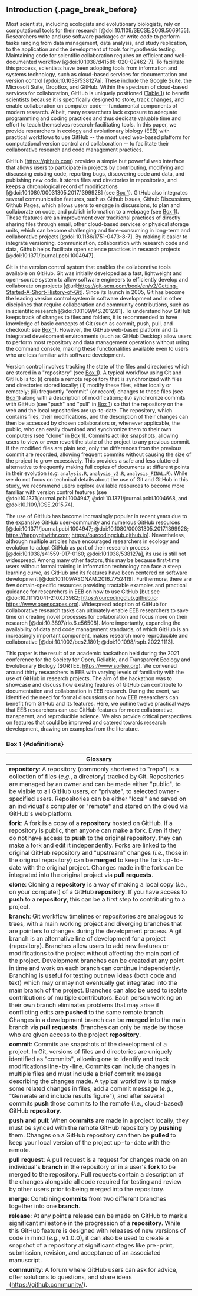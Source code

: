 ## Introduction {.page_break_before}

<!-- *Contributors to this section: PHPB* -->

Most scientists, including ecologists and evolutionary biologists, rely on computational tools for their research [@doi:10.1109/SECSE.2009.5069155].
Researchers write and use software packages or write code to perform tasks ranging from data management, data analysis, and study replication, to the application and the development of tools for hypothesis testing.
Maintaining code for scientific collaboration requires an efficient and well-documented workflow [@doi:10.1038/d41586-020-02462-7].
To facilitate this process, scientists have been adopting tools from information and systems technology, such as cloud-based services for documentation and version control [@doi:10.1038/538127a].
These include the Google Suite, the Microsoft Suite, DropBox, and GitHub.
Within the spectrum of cloud-based services for collaboration, GitHub is uniquely positioned ([Table 1](#tbl:compare)) to benefit scientists because it is specifically designed to store, track changes, and enable collaboration on computer code---fundamental components of modern research.
Albeit, many researchers lack exposure to adequate programming and coding practices and thus dedicate valuable time and effort to teach themselves research-facilitating tools.
In this paper, we provide researchers in ecology and evolutionary biology (EEB) with practical workflows to use GitHub -- the most used web-based platform for computational version control and collaboration -- to facilitate their collaborative research and code management practices.

<!-- *Contributors to this section: RCO, SSHS, PHPB, KH* -->

GitHub (<https://github.com>) provides a simple but powerful web interface that allows users to participate in projects by contributing, modifying and discussing existing code, reporting bugs, discovering code and data, and publishing new code.
It stores files and directories in repositories, and keeps a chronological record of modifications [@doi:10.1080/00031305.2017.1399928] (see [Box 1](#definitions)).
GitHub also integrates several communication features, such as Github Issues, Github Discussions, Github Pages, which allows users to engage in discussions, to plan and collaborate on code, and publish information to a webpage (see [Box 1](#definitions)).
These features are an improvement over traditional practices of directly sharing files through email, other cloud-based services or physical storage units, which can become challenging and time-consuming in long-term and collaborative projects [@doi:10.1186/1751-0473-8-7].
By making it easier to integrate versioning, communication, collaboration with research code and data, Github helps facilitate open science practices in research projects [@doi:10.1371/journal.pcbi.1004947].

Git is the version control system that enables the collaborative tools available on GitHub.
Git was initially developed as a fast, lightweight and open-source system to allow software engineers to efficiently develop and collaborate on projects [@url:https://git-scm.com/book/en/v2/Getting-Started-A-Short-History-of-Git]. 
Since its launch in 2005, Git has become the leading version control system in software development and in other disciplines that require collaboration and community contributions, such as in scientific research [@doi:10.1109/MS.2012.61].
To understand how GitHub keeps track of changes to files and folders, it is recommended to have knowledge of basic concepts of Git (such as commit, push, pull, and checkout; see [Box 1](#definitions)).
However, the GitHub web-based platform and its integrated development environments (such as GitHub Desktop) allow users to perform most repository and data management operations without using the command console, making these functionalities available even to users who are less familiar with software development.

Version control involves tracking the state of the files and directories which are stored in a "repository" (see [Box 1](#definitions)).
A typical workflow using Git and GitHub is to: (i) create a remote repository that is synchronized with files and directories stored locally; (ii) modify these files, either locally or remotely; (iii) frequently "commit" (or record) changes to these files (see [Box 1](#definitions)) along with a description of modifications; (iv) synchronize commits with GitHub (see "push" and "pull" in [Box 1](#definitions)) so that the repository on the web and the local repositories are up-to-date.
The repository, which contains files, their modifications, and the description of their changes can then be accessed by chosen collaborators or, whenever applicable, the public, who can easily download and synchronize them to their own computers (see "clone" in [Box 1](#definitions)).
Commits act like snapshots, allowing users to view or even revert the state of the project to any previous commit.
If the modified files are plain text, only the differences from the previous commit are recorded, allowing frequent commits without causing the size of the project to grow excessively.
This provides a safe and less cluttered alternative to frequently making full copies of documents at different points in their evolution (_e.g._ `analysis.R`, `analysis_v2.R`, `analysis_FINAL.R`).
While we do not focus on technical details about the use of Git and GitHub in this study, we recommend users explore available resources to become more familiar with version control features (see @doi:10.1371/journal.pcbi.1004947, @doi:10.1371/journal.pcbi.1004668, and @doi:10.1109/ICSE.2015.74).

<!-- *Contributors to this section: RCO, PHPB* -->
The use of GitHub has become increasingly popular in recent years due to the expansive GitHub user-community and numerous GitHub resources [@doi:10.1371/journal.pcbi.1004947; @doi:10.1080/00031305.2017.1399928; <https://happygitwithr.com>; <https://ourcodingclub.github.io>]. <!--# these citations don't render quite right -->
Nevertheless, although multiple articles have encouraged researchers in ecology and evolution to adopt GitHub as part of their research process [@doi:10.1038/s41559-017-0160; @doi:10.1038/538127a], its use is still not widespread.
Among many other factors, this may be because first-time users without formal training in information technology can face a steep learning curve, as GitHub and its features have been centered on software development [@doi:10.1109/ASONAM.2016.7752419].
Furthermore, there are few domain-specific resources providing tractable examples and practical guidance for researchers in EEB on how to use GitHub [but see @doi:10.1111/2041-210X.13982; <https://ourcodingclub.github.io>; <https://www.openscapes.org>].
Widespread adoption of GitHub for collaborative research tasks can ultimately enable EEB researchers to save time on creating novel processes for collaboration and focus more on their research [@doi:10.3897/rio.6.e56508].
More importantly, expanding the availability of data and code management standards, of which GitHub is an increasingly important component, makes research more reproducible and collaborative [@doi:10.1002/bes2.1801; @doi:10.1098/rspb.2022.1113].

<!-- *Contributors to this section: RCO, PHPB* -->
This paper is the result of an academic hackathon held during the 2021 conference for the Society for Open, Reliable, and Transparent Ecology and Evolutionary Biology (SORTEE, <https://www.sortee.org>).
We convened around thirty researchers in EEB with varying levels of familiarity with the use of GitHub in research projects.
The aim of the hackathon was to showcase and discuss how existing features of GitHub can contribute to documentation and collaboration in EEB research.
During the event, we identified the need for formal discussions on how EEB researchers can benefit from GitHub and its features.
Here, we outline twelve practical ways that EEB researchers can use GitHub features for more collaborative, transparent, and reproducible science.
We also provide critical perspectives on features that could be improved and catered towards research development, drawing on examples from the literature.

### Box 1 {#definitions}

<!-- Contributors to this section: ERS, Ali -->

| Glossary |
|------------------------------------------------------------------------|
| **repository**: A repository (commonly shortened to "repo") is a collection of files (_e.g._, a directory) tracked by Git. Repositories are managed by an owner and can be made either "public", to be visible to all GitHub users, or "private", to selected owner-specified users. Repositories can be either "local" and saved on an individual's computer or "remote" and stored on the cloud via GitHub's web platform. |
| **fork**: A fork is a copy of a **repository** hosted on GitHub. If a repository is public, then anyone can make a fork. Even if they do not have access to **push** to the original repository, they can make a fork and edit it independently. Forks are linked to the original GitHub repository and "upstream" changes (_i.e._, those in the original repository) can be **merged** to keep the fork up-to-date with the original project. Changes made in the fork can be integrated into the original project via **pull requests**. |
| **clone**: Cloning a **repository** is a way of making a local copy (_i.e._, on your computer) of a GitHub **repository**. If you have access to **push** to a **repository**, this can be a first step to contributing to a project. |
| **branch**: Git workflow timelines or repositories are analogous to trees, with a main working project and diverging branches that are pointers to changes during the development process. A git branch is an alternative line of development for a project (repository). Branches allow users to add new features or modifications to the project without affecting the main part of the project. Development branches can be created at any point in time and work on each branch can continue independently. Branching is useful for testing out new ideas (both code and text) which may or may not eventually get integrated into the main branch of the project. Branches can also be used to isolate contributions of multiple contributors. Each person working on their own branch eliminates problems that may arise if conflicting edits are **pushed** to the same remote branch. Changes in a development branch can be **merged** into the main branch via **pull requests**. Branches can only be made by those who are given access to the project **repository**. |
| **commit**: Commits are snapshots of the development of a project. In Git, versions of files and directories are uniquely identified as "commits", allowing one to identify and track modifications line-by-line. Commits can include changes in multiple files and must include a brief commit message describing the changes made. A typical workflow is to make some related changes in files, add a commit message (_e.g._, "Generate and include results figure"), and after several commits **push** those commits to the remote (_i.e._, cloud-based) GitHub **repository**. |
| **push and pull**: When **commits** are made in a project locally, they must be synced with the remote GitHub repository by **pushing** them. Changes on a GitHub repository can then be **pulled** to keep your local version of the project up-to-date with the remote. |
| **pull request**: A pull request is a request for changes made on an individual's **branch** in the repository or in a user's **fork** to be merged to the repository. Pull requests contain a description of the changes alongside all code required for testing and review by other users prior to being merged into the repository. |
| **merge**: Combining **commits** from two different branches together into one **branch**. |
| **release**: At any point a release can be made on GitHub to mark a significant milestone in the progression of a **repository**. While this GitHub feature is designed with releases of new versions of code in mind (_e.g._, v1.0.0), it can also be used to create a snapshot of a repository at significant stages like pre-print, submission, revision, and acceptance of an associated manuscript. |
| **community**: A forum where GitHub users can ask for advice, offer solutions to questions, and share ideas (<https://github.community/>). |
